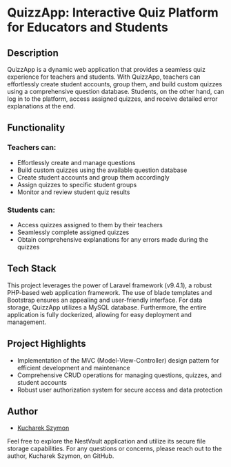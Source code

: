 # QuizzApp: Interactive Quiz Platform for Educators and Students

## Description
QuizzApp is a dynamic web application that provides a seamless quiz experience for teachers and students. With QuizzApp, teachers can effortlessly create student accounts, group them, and build custom quizzes using a comprehensive question database. Students, on the other hand, can log in to the platform, access assigned quizzes, and receive detailed error explanations at the end.

## Functionality
### Teachers can:
- Effortlessly create and manage questions
- Build custom quizzes using the available question database
- Create student accounts and group them accordingly
- Assign quizzes to specific student groups
- Monitor and review student quiz results

### Students can:
- Access quizzes assigned to them by their teachers
- Seamlessly complete assigned quizzes
- Obtain comprehensive explanations for any errors made during the quizzes

## Tech Stack
This project leverages the power of Laravel framework (v9.4.1), a robust PHP-based web application framework. The use of blade templates and Bootstrap ensures an appealing and user-friendly interface. For data storage, QuizzApp utilizes a MySQL database. Furthermore, the entire application is fully dockerized, allowing for easy deployment and management.

## Project Highlights
- Implementation of the MVC (Model-View-Controller) design pattern for efficient development and maintenance
- Comprehensive CRUD operations for managing questions, quizzes, and student accounts
- Robust user authorization system for secure access and data protection

## Author

- [Kucharek Szymon](https://www.github.com/KucharekSzymon)

Feel free to explore the NestVault application and utilize its secure file storage capabilities. For any questions or concerns, please reach out to the author, Kucharek Szymon, on GitHub.
